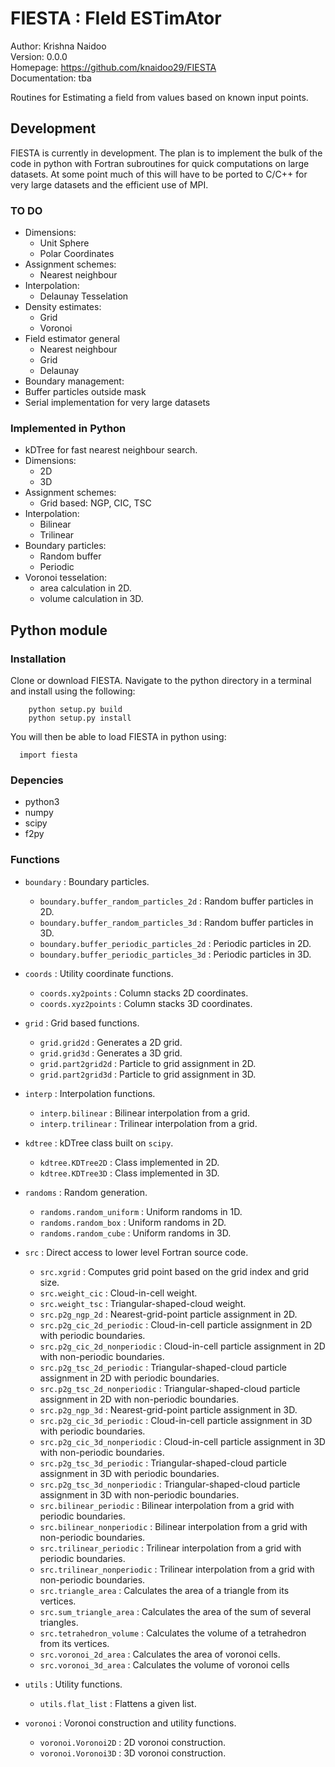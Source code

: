 # FIESTA : FIeld ESTimAtor

Author:         Krishna Naidoo                    
Version:        0.0.0                               
Homepage:       https://github.com/knaidoo29/FIESTA     
Documentation:  tba                                  


Routines for Estimating a field from values based on known input points.

## Development

FIESTA is currently in development. The plan is to implement the bulk of the code in python with Fortran subroutines for quick computations on large datasets. At some point much of this will have to be ported to C/C++ for very large datasets and the efficient use of MPI.

### TO DO

* Dimensions:
  * Unit Sphere
  * Polar Coordinates
* Assignment schemes:
  * Nearest neighbour
* Interpolation:
  * Delaunay Tesselation
* Density estimates:
  * Grid
  * Voronoi
* Field estimator general
  * Nearest neighbour
  * Grid
  * Delaunay
* Boundary management:
 * Buffer particles outside mask
* Serial implementation for very large datasets

### Implemented in Python

* kDTree for fast nearest neighbour search.
* Dimensions:
  * 2D
  * 3D
* Assignment schemes:
  * Grid based: NGP, CIC, TSC
* Interpolation:
  * Bilinear
  * Trilinear
* Boundary particles:
  * Random buffer
  * Periodic
* Voronoi tesselation:
  * area calculation in 2D.
  * volume calculation in 3D.

## Python module

### Installation

Clone or download FIESTA. Navigate to the python directory in a terminal and install using the following:

```
    python setup.py build
    python setup.py install
```

You will then be able to load FIESTA in python using:

```
  import fiesta
```

### Depencies

* python3
* numpy
* scipy
* f2py

### Functions

* `boundary` : Boundary particles.
  * `boundary.buffer_random_particles_2d` : Random buffer particles in 2D.
  * `boundary.buffer_random_particles_3d` : Random buffer particles in 3D.
  * `boundary.buffer_periodic_particles_2d` : Periodic particles in 2D.
  * `boundary.buffer_periodic_particles_3d` : Periodic particles in 3D.

* `coords` : Utility coordinate functions.
  * `coords.xy2points` : Column stacks 2D coordinates.
  * `coords.xyz2points` : Column stacks 3D coordinates.

* `grid` : Grid based functions.
  * `grid.grid2d` : Generates a 2D grid.
  * `grid.grid3d` : Generates a 3D grid.
  * `grid.part2grid2d` : Particle to grid assignment in 2D.
  * `grid.part2grid3d` : Particle to grid assignment in 3D.

* `interp` : Interpolation functions.
  * `interp.bilinear` : Bilinear interpolation from a grid.
  * `interp.trilinear` : Trilinear interpolation from a grid.

* `kdtree` : kDTree class built on `scipy`.
  * `kdtree.KDTree2D` : Class implemented in 2D.
  * `kdtree.KDTree3D` : Class implemented in 3D.

* `randoms` : Random generation.
  * `randoms.random_uniform` : Uniform randoms in 1D.
  * `randoms.random_box` : Uniform randoms in 2D.
  * `randoms.random_cube` : Uniform randoms in 3D.

* `src` : Direct access to lower level Fortran source code.
  * `src.xgrid` : Computes grid point based on the grid index and grid size.
  * `src.weight_cic` : Cloud-in-cell weight.
  * `src.weight_tsc` : Triangular-shaped-cloud weight.
  * `src.p2g_ngp_2d` : Nearest-grid-point particle assignment in 2D.
  * `src.p2g_cic_2d_periodic` : Cloud-in-cell particle assignment in 2D with periodic boundaries.
  * `src.p2g_cic_2d_nonperiodic` : Cloud-in-cell particle assignment in 2D with non-periodic boundaries.
  * `src.p2g_tsc_2d_periodic` : Triangular-shaped-cloud particle assignment in 2D with periodic boundaries.
  * `src.p2g_tsc_2d_nonperiodic` : Triangular-shaped-cloud particle assignment in 2D with non-periodic boundaries.
  * `src.p2g_ngp_3d` : Nearest-grid-point particle assignment in 3D.
  * `src.p2g_cic_3d_periodic` : Cloud-in-cell particle assignment in 3D with periodic boundaries.
  * `src.p2g_cic_3d_nonperiodic` : Cloud-in-cell particle assignment in 3D with non-periodic boundaries.
  * `src.p2g_tsc_3d_periodic` : Triangular-shaped-cloud particle assignment in 3D with periodic boundaries.
  * `src.p2g_tsc_3d_nonperiodic` : Triangular-shaped-cloud particle assignment in 3D with non-periodic boundaries.
  * `src.bilinear_periodic` : Bilinear interpolation from a grid with periodic boundaries.
  * `src.bilinear_nonperiodic` : Bilinear interpolation from a grid with non-periodic boundaries.
  * `src.trilinear_periodic` : Trilinear interpolation from a grid with periodic boundaries.
  * `src.trilinear_nonperiodic` : Trilinear interpolation from a grid with non-periodic boundaries.
  * `src.triangle_area` : Calculates the area of a triangle from its vertices.
  * `src.sum_triangle_area` : Calculates the area of the sum of several triangles.
  * `src.tetrahedron_volume` : Calculates the volume of a tetrahedron from its vertices.
  * `src.voronoi_2d_area` : Calculates the area of voronoi cells.
  * `src.voronoi_3d_area` : Calculates the volume of voronoi cells

* `utils` : Utility functions.
  * `utils.flat_list` : Flattens a given list.

* `voronoi` : Voronoi construction and utility functions.
  * `voronoi.Voronoi2D` : 2D voronoi construction.
  * `voronoi.Voronoi3D` : 3D voronoi construction.
